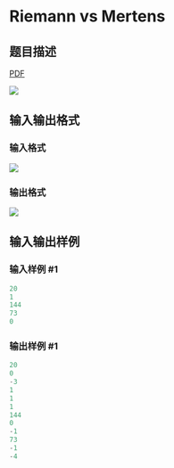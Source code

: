 # Riemann vs Mertens

## 题目描述

[problemUrl]: https://uva.onlinejudge.org/index.php?option=com_onlinejudge&Itemid=8&category=19&page=show_problem&problem=1679

[PDF](https://uva.onlinejudge.org/external/107/p10738.pdf)

![](https://cdn.luogu.com.cn/upload/vjudge_pic/UVA10738/b979d89f73bd27df785b433c66758927e530550d.png)

## 输入输出格式

### 输入格式

![](https://cdn.luogu.com.cn/upload/vjudge_pic/UVA10738/275791d13ba1a259556bd53e3b3da7451fe5f4f8.png)

### 输出格式

![](https://cdn.luogu.com.cn/upload/vjudge_pic/UVA10738/4fcd657cdec176a4ed1727f4271fed71d0410c1a.png)

## 输入输出样例

### 输入样例 #1

```cpp
20
1
144
73
0
```


### 输出样例 #1

```cpp
20
0
-3
1
1
1
144
0
-1
73
-1
-4
```


